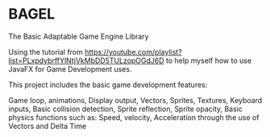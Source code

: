 # BAGEL

The Basic Adaptable Game Engine Library

Using the tutorial from https://youtube.com/playlist?list=PLxpdybrffYlNtjVkMbDD5TULzopOGdJ6D to help myself how to use JavaFX for Game Development uses.

This project includes the basic game development features:

Game loop, animations, Display output, Vectors, Sprites, Textures, Keyboard inputs, Basic collision detection, Sprite reflection, Sprite opacity, Basic physics functions such as:
Speed, velocity, Acceleration through the use of Vectors and Delta Time
